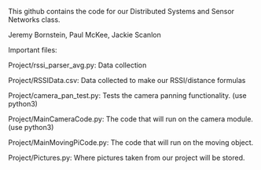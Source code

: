This github contains the code for our Distributed Systems and Sensor Networks class.

Jeremy Bornstein, Paul McKee, Jackie Scanlon


Important files:


Project/rssi_parser_avg.py: Data collection

Project/RSSIData.csv: Data collected to make our RSSI/distance formulas

Project/camera_pan_test.py: Tests the camera panning functionality. (use python3)

Project/MainCameraCode.py: The code that will run on the camera module. (use python3)

Project/MainMovingPiCode.py: The code that will run on the moving object.

Project/Pictures.py: Where pictures taken from our project will be stored.



